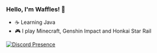 ### Hello, I'm Waffles! 🧇

- ☕ Learning Java
- 🎮 I play Minecraft, Genshin Impact and Honkai Star Rail

[![Discord Presence](https://lanyard.cnrad.dev/api/442126761652649994?showDisplayName=true&idleMessage=:i%20love%20pecan)](https://discord.com/users/442126761652649994)

<!--
**Waffles3438/Waffles3438** is a ✨ _special_ ✨ repository because its `README.md` (this file) appears on your GitHub profile.

Here are some ideas to get you started:

- 🔭 I’m currently working on ...
- 🌱 I’m currently learning ...
- 👯 I’m looking to collaborate on ...
- 🤔 I’m looking for help with ...
- 💬 Ask me about ...
- 📫 How to reach me: ...
- 😄 Pronouns: ...
- ⚡ Fun fact: ...
-->
